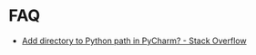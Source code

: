 # FAQ
- [Add directory to Python path in PyCharm? - Stack Overflow](https://stackoverflow.com/questions/48947494/add-directory-to-python-path-in-pycharm/48948131)